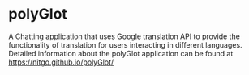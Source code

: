 # polyGlot
A Chatting application that uses Google translation API to provide the functionality of translation for users interacting in different languages.
Detailed information about the polyGlot application can be found at https://nitgo.github.io/polyGlot/
